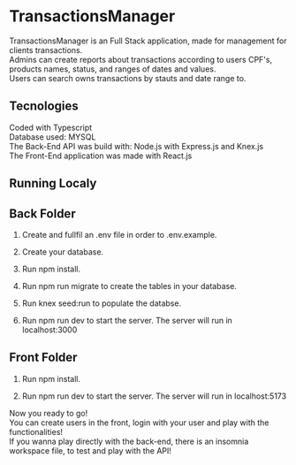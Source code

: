 <h1>
  TransactionsManager
</h1>

<p>
   TransactionsManager is an Full Stack application, made for management for clients transactions. </br> 
   Admins can create reports about transactions according to users CPF's, products names, status, and ranges of dates and values. </br>
   Users can search owns transactions by stauts and date range to.
</p>

## **Tecnologies**

<p>
	Coded with Typescript </br> 
	Database used: MYSQL </br> 
	The Back-End API was build with: Node.js with Express.js and Knex.js </br> 
	The Front-End application was made with React.js </br> 
</p>

## Running Localy
## Back Folder
1. Create and fullfil an .env file in order to .env.example.

2. Create your database.

3. Run npm install.

4. Run npm run migrate to create the tables in your database.

5. Run knex seed:run to populate the databse.

6. Run npm run dev to start the server. The server will run in localhost:3000

## Front Folder
1. Run npm install.

2. Run npm run dev to start the server. The server will run in localhost:5173

<p>
	Now you ready to go! </br>
	You can create users in the front, login with your user and play with the functionalities! </br>
	If you wanna play directly with the back-end, there is an insomnia workspace file, to test and play with the API!
</p>



